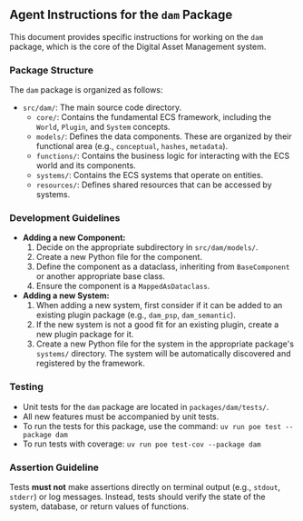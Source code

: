 ## Agent Instructions for the `dam` Package

This document provides specific instructions for working on the `dam` package, which is the core of the Digital Asset Management system.

### Package Structure

The `dam` package is organized as follows:

*   `src/dam/`: The main source code directory.
    *   `core/`: Contains the fundamental ECS framework, including the `World`, `Plugin`, and `System` concepts.
    *   `models/`: Defines the data components. These are organized by their functional area (e.g., `conceptual`, `hashes`, `metadata`).
    *   `functions/`: Contains the business logic for interacting with the ECS world and its components.
    *   `systems/`: Contains the ECS systems that operate on entities.
    *   `resources/`: Defines shared resources that can be accessed by systems.

### Development Guidelines

*   **Adding a new Component:**
    1.  Decide on the appropriate subdirectory in `src/dam/models/`.
    2.  Create a new Python file for the component.
    3.  Define the component as a dataclass, inheriting from `BaseComponent` or another appropriate base class.
    4.  Ensure the component is a `MappedAsDataclass`.
*   **Adding a new System:**
    1.  When adding a new system, first consider if it can be added to an existing plugin package (e.g., `dam_psp`, `dam_semantic`).
    2.  If the new system is not a good fit for an existing plugin, create a new plugin package for it.
    3.  Create a new Python file for the system in the appropriate package's `systems/` directory. The system will be automatically discovered and registered by the framework.

### Testing

*   Unit tests for the `dam` package are located in `packages/dam/tests/`.
*   All new features must be accompanied by unit tests.
*   To run the tests for this package, use the command: `uv run poe test --package dam`
*   To run tests with coverage: `uv run poe test-cov --package dam`

### Assertion Guideline

Tests **must not** make assertions directly on terminal output (e.g., `stdout`, `stderr`) or log messages. Instead, tests should verify the state of the system, database, or return values of functions.
